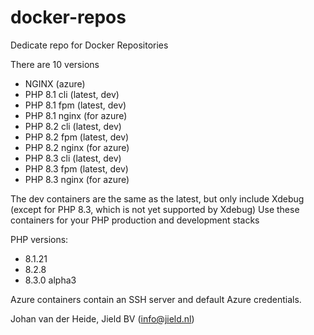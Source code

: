 # docker-repos

Dedicate repo for Docker Repositories

There are 10 versions

* NGINX (azure)
* PHP 8.1 cli (latest, dev)
* PHP 8.1 fpm (latest, dev)
* PHP 8.1 nginx (for azure)
* PHP 8.2 cli (latest, dev)
* PHP 8.2 fpm (latest, dev)
* PHP 8.2 nginx (for azure)
* PHP 8.3 cli (latest, dev)
* PHP 8.3 fpm (latest, dev)
* PHP 8.3 nginx (for azure)

The dev containers are the same as the latest, but only include Xdebug (except for PHP 8.3, which is not yet supported by Xdebug)
Use these containers for your PHP production and development stacks

PHP versions: 

- 8.1.21
- 8.2.8
- 8.3.0 alpha3

Azure containers contain an SSH server and default Azure credentials.

Johan van der Heide, Jield BV (info@jield.nl)